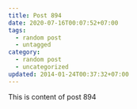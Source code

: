 ```yaml
---
title: Post 894
date: 2020-07-16T00:07:52+07:00
tags:
  - random post
  - untagged
category:
  - random post
  - uncategorized
updated: 2014-01-24T00:37:32+07:00
---
```

This is content of post 894